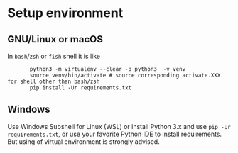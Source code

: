# Setup environment

## GNU/Linux or macOS

In `bash`/`zsh` or `fish` shell it is like
   
 ```shell
        python3 -m virtualenv --clear -p python3  -v venv
        source venv/bin/activate # source corresponding activate.XXX for shell other than bash/zsh
        pip install -Ur requirements.txt
 ```

## Windows

Use Windows Subshell for Linux (WSL) or install Python 3.x and use `pip -Ur requirements.txt`, or use your favorite Python IDE to install requirements. But using of virtual environment is strongly advised.
